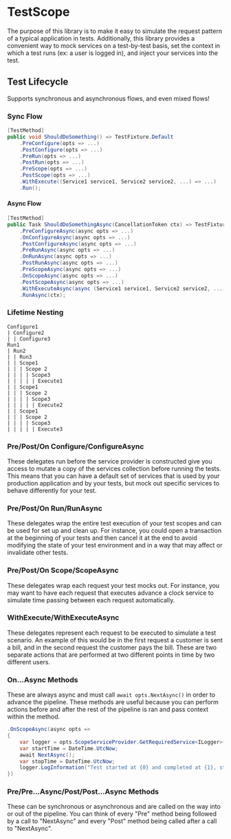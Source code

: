 # TestScope
The purpose of this library is to make it easy to simulate the request pattern of a typical application in tests. Additionally, this library provides a convenient way to mock services on a test-by-test basis, set the context in which a test runs (ex: a user is logged in), and inject your services into the test.

## Test Lifecycle
Supports synchronous and asynchronous flows, and even mixed flows!

### Sync Flow
``` csharp
[TestMethod]
public void ShouldDoSomething() => TestFixture.Default
    .PreConfigure(opts => ...)
    .PostConfigure(opts => ...)
    .PreRun(opts => ...)
    .PostRun(opts => ...)
    .PreScope(opts => ...)
    .PostScope(opts => ...)
    .WithExecute((Service1 service1, Service2 service2, ...) => ...)
    .Run();
```

#### Async Flow
``` csharp
[TestMethod]
public Task ShouldDoSomethingAsync(CancellationToken ctx) => TestFixture.Default
    .PreConfigureAsync(async opts => ...)
    .OnConfigureAsync(async opts => ...)
    .PostConfigureAsync(async opts => ...)
    .PreRunAsync(async opts => ...)
    .OnRunAsync(async opts => ...)
    .PostRunAsync(async opts => ...)
    .PreScopeAsync(async opts => ...)
    .OnScopeAsync(async opts => ...)
    .PostScopeAsync(async opts => ...)
    .WithExecuteAsync(async (Service1 service1, Service2 service2, ...) => ...)
    .RunAsync(ctx);
```

### Lifetime Nesting
```
Configure1
| Configure2
| | Configure3
Run1
| Run2
| | Run3
| | Scope1
| | | Scope 2
| | | | Scope3
| | | | | Execute1
| | Scope1
| | | Scope 2
| | | | Scope3
| | | | | Execute2
| | Scope1
| | | Scope 2
| | | | Scope3
| | | | | Execute3
```

### Pre/Post/On Configure/ConfigureAsync
These delegates run before the service provider is constructed give you access to mutate a copy of the services collection before running the tests. This means that you can have a default set of services that is used by your production application and by your tests, but mock out specific services to behave differently for your test.

### Pre/Post/On Run/RunAsync
These delegates wrap the entire test execution of your test scopes and can be used for set up and clean up. For instance, you could open a transaction at the beginning of your tests and then cancel it at the end to avoid modifying the state of your test environment and in a way that may affect or invalidate other tests.

### Pre/Post/On Scope/ScopeAsync
These delegates wrap each request your test mocks out. For instance, you may want to have each request that executes advance a clock service to simulate time passing between each request automatically.

### WithExecute/WithExecuteAsync
These delegates represent each request to be executed to simulate a test scenario. An example of this would be in the first request a customer is sent a bill, and in the second request the customer pays the bill. These are two separate actions that are performed at two different points in time by two different users.

### On...Async Methods
These are always async and must call `await opts.NextAsync()` in order to advance the pipeline. These methods are useful because you can perform actions before and after the rest of the pipeline is ran and pass context within the method.

``` csharp
.OnScopeAsync(async opts => 
{
    var logger = opts.ScopeServiceProvider.GetRequiredService<ILogger>();
    var startTime = DateTime.UtcNow;
    await NextAsync();
    var stopTime = DateTime.UtcNow;
    logger.LogInformation("Test started at {0} and completed at {1}, startTime, stopTime);
})
```

### Pre/Pre...Async/Post/Post...Async Methods
These can be synchronous or asynchronous and are called on the way into or out of the pipeline. You can think of every "Pre" method being followed by a call to "NextAsync" and every "Post" method being called after a call to "NextAsync".